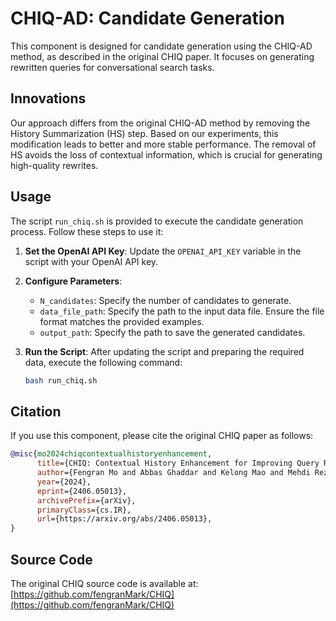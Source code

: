 # CHIQ-AD: Candidate Generation

This component is designed for candidate generation using the CHIQ-AD method, as described in the original CHIQ paper. It focuses on generating rewritten queries for conversational search tasks.

## Innovations

Our approach differs from the original CHIQ-AD method by removing the History Summarization (HS) step. Based on our experiments, this modification leads to better and more stable performance. The removal of HS avoids the loss of contextual information, which is crucial for generating high-quality rewrites.

## Usage

The script `run_chiq.sh` is provided to execute the candidate generation process. Follow these steps to use it:

1. **Set the OpenAI API Key**: Update the `OPENAI_API_KEY` variable in the script with your OpenAI API key.
2. **Configure Parameters**:
   - `N_candidates`: Specify the number of candidates to generate.
   - `data_file_path`: Specify the path to the input data file. Ensure the file format matches the provided examples.
   - `output_path`: Specify the path to save the generated candidates.

3. **Run the Script**: After updating the script and preparing the required data, execute the following command:

    ```bash
    bash run_chiq.sh
    ```

## Citation

If you use this component, please cite the original CHIQ paper as follows:

```bibtex
@misc{mo2024chiqcontextualhistoryenhancement,
      title={CHIQ: Contextual History Enhancement for Improving Query Rewriting in Conversational Search}, 
      author={Fengran Mo and Abbas Ghaddar and Kelong Mao and Mehdi Rezagholizadeh and Boxing Chen and Qun Liu and Jian-Yun Nie},
      year={2024},
      eprint={2406.05013},
      archivePrefix={arXiv},
      primaryClass={cs.IR},
      url={https://arxiv.org/abs/2406.05013}, 
}
```

## Source Code

The original CHIQ source code is available at: [https://github.com/fengranMark/CHIQ](https://github.com/fengranMark/CHIQ)